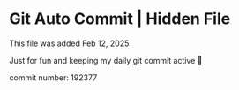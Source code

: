 # Git Auto Commit | Hidden File

This file was added Feb 12, 2025

Just for fun and keeping my daily git commit active 🤪

commit number: 192377
